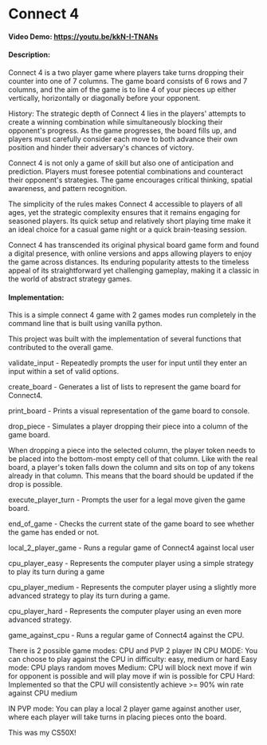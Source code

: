 # Connect 4

#### Video Demo:  https://youtu.be/kkN-I-TNANs

#### Description:
Connect 4 is a two player game where players take turns dropping their counter into one of 7 columns. The game board consists of 6 rows and 7 columns, and the aim of the game is to line 4 of your pieces up either vertically, horizontally or diagonally before your opponent.

History:
The strategic depth of Connect 4 lies in the players' attempts to create a winning combination while simultaneously blocking their opponent's progress. As the game progresses, the board fills up, and players must carefully consider each move to both advance their own position and hinder their adversary's chances of victory.

Connect 4 is not only a game of skill but also one of anticipation and prediction. Players must foresee potential combinations and counteract their opponent's strategies. The game encourages critical thinking, spatial awareness, and pattern recognition.

The simplicity of the rules makes Connect 4 accessible to players of all ages, yet the strategic complexity ensures that it remains engaging for seasoned players. Its quick setup and relatively short playing time make it an ideal choice for a casual game night or a quick brain-teasing session.

Connect 4 has transcended its original physical board game form and found a digital presence, with online versions and apps allowing players to enjoy the game across distances. Its enduring popularity attests to the timeless appeal of its straightforward yet challenging gameplay, making it a classic in the world of abstract strategy games.

#### Implementation:

This is a simple connect 4 game with 2 games modes run completely in the command line that is built using vanilla python.

This project was built with the implementation of several functions that contributed to the overall game.

validate_input - Repeatedly prompts the user for input until they enter an input within a set of valid options.

create_board - Generates a list of lists to represent the game board for Connect4.

print_board - Prints a visual representation of the game board to console.

drop_piece - Simulates a player dropping their piece into a column of the game board.

When dropping a piece into the selected column, the player token needs to be placed into the bottom-most empty cell of that column. Like with the real board, a player's token falls down the column and sits on top of any tokens already in that column. This means that the board should be updated if the drop is possible.

execute_player_turn - Prompts the user for a legal move given the game board.

end_of_game - Checks the current state of the game board to see whether the game has ended or not.

local_2_player_game - Runs a regular game of Connect4 against local user

cpu_player_easy - Represents the computer player using a simple strategy to play its turn during a game

cpu_player_medium - Represents the computer player using a slightly more advanced strategy to play its turn during a game.

cpu_player_hard - Represents the computer player using an even more advanced strategy.

game_against_cpu - Runs a regular game of Connect4 against the CPU.


There is 2 possible game modes: CPU and PVP 2 player
IN CPU MODE: You can choose to play against the CPU in difficulty: easy, medium or hard
Easy mode: CPU plays random moves
Medium: CPU will block next move if win for opponent is possible and will play move if win is possible for CPU
Hard: Implemented so that the CPU will consistently achieve >= 90% win rate against CPU medium

IN PVP mode: You can play a local 2 player game against another user, where each player will take turns in placing pieces onto the board.

This was my CS50X!

